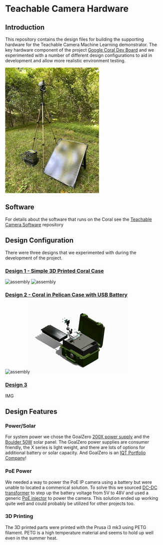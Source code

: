 # Teachable Camera Hardware

## Introduction

This repository contains the design files for building the supporting hardware for the Teachable Camera Machine Learning demonstrator. The key hardware component of the project [Google Coral Dev Board]() and we experimented with a number of different design configurations to aid in development and allow more realistic environment testing.

![StakeoutBox](documentation/images/001.jpg)

## Software

For details about the software that runs on the Coral see the [Teachable Camera Software]() repository

## Design Configuration

There were three designs that we experimented with during the development of the project.

### [Design 1 - Simple 3D Printed Coral Case]()

<img src="documentation/images/dev-case-assembly.gif" alt="assembly" width="300 ">
<img src="documentation/images/dev-case-explode.gif" alt="assembly" width="300 ">

### [Design 2 - Coral in Pelican Case with USB Battery]()

<img src="documentation/images/design-2.mp4.gif" alt="assembly" width="300 ">
<img src="documentation/images/design-2-explode.mp4.gif" alt="assembly" width="300 ">

### [Design 3]()

IMG

## Design Features

### Power/Solar

For system power we chose the GoalZero [200X power supply]() and the [Boulder 50W]() solar panel. The GoalZero power supplies are consumer friendly, the X series is light weight, and there are lots of options for additional battery or solar capacity. And GoalZero is an [IQT Portfolio Company](https://www.iqt.org/goal-zero/)!

### PoE Power

We needed a way to power the PoE IP camera using a battery but were unable to located a commerical solution. To solve this we sourced [DC-DC transformer]() to step up the battery voltage from 5V to 48V and used a generic [PoE injector]() to power the camera. This solution ended up working quite well and could probably be utilized for other projects too. 

### 3D Printing

The 3D printed parts were printed with the Prusa i3 mk3 using PETG filament. PETG is a high temperature material and seems to hold up well even in the summer heat.